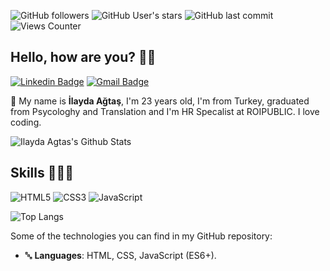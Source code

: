 <!-- Cover
<p align="center">
	<img 
		alt="cover" 
		loading="lazy"
		src="./cover.png"
		title="Ilayda Agtas" 
	>
</p>
 -->

<!-- Info repo -->

![GitHub followers](https://img.shields.io/github/followers/ilaydagtas?style=flat&color=9644F4)
![GitHub User's stars](https://img.shields.io/github/stars/ilaydagtas?style=flat&color=9644F4)
![GitHub last commit](https://img.shields.io/github/last-commit/ilaydagtas/JefersonLucas?style=flat&color=9644F4)
![Views Counter](https://komarev.com/ghpvc/?username=ilaydagtas&color=blueviolet)

## Hello, how are you? 👋🏻

<!-- Social Networks -->
<p align="left">
	<!-- Linkedin -->
	<a href="https://www.linkedin.com/in/ilayda-a%C4%9Fta%C5%9F-849a3317a/?locale=en_US" target="_black"><img alt="Linkedin Badge" src="https://img.shields.io/badge/ilaydagtas-0077B5?style=for-the-badge&logo=linkedin&logoColor=white" title="Linkedin Badge" /></a>
	<!-- E-mail -->
	<a href="mailto:ilaydagtas7@gmail.com" target="_black"><img alt="Gmail Badge" src="https://img.shields.io/badge/ilaydagtas-9644F4?&style=flat&logo=Gmail&logoColor=white" title="Gmail Badge" /></a>
</p>

👩 My name is **İlayda Ağtaş**, I'm 23 years old, I'm from Turkey, graduated from Psycologhy and Translation and I'm HR Specalist at ROIPUBLIC. I love coding.

<!-- GitHub Stats -->

<img alt="Ilayda Agtas's Github Stats" src="https://github-readme-stats.vercel.app/api?username=ilaydagtas&theme=midnight-purple&show_icons=true&hide_border=true" title="Ilayda Agtas GitHub Stats"/>

<!-- Skills -->

## Skills 👨🏻‍💻

<!-- Languages, libs and frameworks -->

![HTML5](https://img.shields.io/badge/-HTML-000?style=flat&logo=HTML5&logoColor=9644F4)
![CSS3](https://img.shields.io/badge/-CSS-000?style=flat&logo=CSS3&logoColor=9644F4)
![JavaScript](https://img.shields.io/badge/-JavaScript-000?fff&style=flat&logo=javascript&logoColor=9644F4)

<img alt="Top Langs" src="https://github-readme-stats.vercel.app/api/top-langs/?username=ilaydagtas&layout=compact&theme=midnight-purple&hide_border=true" title="Top Langs"/>

Some of the technologies you can find in my GitHub repository:

- 🔤 **Languages**: HTML, CSS, JavaScript (ES6+).
